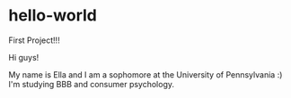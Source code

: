 # hello-world
First Project!!!

Hi guys!

My name is Ella and I am a sophomore at the University of Pennsylvania :) I'm studying BBB and consumer psychology.
